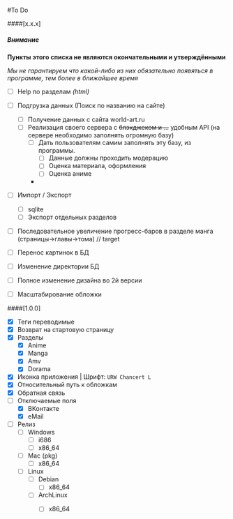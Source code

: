 #To Do

####[x.x.x]
##### Внимание
**Пункты этого списка не являются окончательными и утверждёнными**

*Мы не гарантируем что какой-либо из них обязательно появяться в программе, тем более в ближайшее время*
- [ ] Help по разделам *(html)*
- [ ] Подгрузка данных (Поиск по названию на сайте)
  - [ ] Получение данных с сайта world-art.ru
  - [ ] Реализация своего сервера с ~~блэкджеком и ...~~ удобным API (на сервере необходимо заполнять огромную базу)
     - [ ] Дать пользователям самим заполнять эту базу, из программы.
       - [ ] Данные должны проходить модерацию
       - [ ] Оценка материала, оформления
       - [ ] Оценка аниме
     -
- [ ] Импорт / Экспорт 
  - [ ] sqlite
  - [ ] Экспорт отдельных разделов
- [ ] Последовательное увеличение прогресс-баров в разделе манга (страницы->главы->тома) // target
- [ ] Перенос картинок в БД
- [ ] Изменение директории БД
- [ ] Полное изменение дизайна во 2й версии
- [ ] Масштабирование обложки


####[1.0.0]
- [x] Теги переводимые
- [x] Возврат на стартовую страницу
- [x] Разделы
  - [x] Anime
  - [x] Manga
  - [x] Amv
  - [x] Dorama
- [x] Иконка приложения | Шрифт: `URW Chancert L`
- [x] Относительный путь к обложкам
- [x] Обратная связь
- [ ] Отключаемые поля
  - [x] ВКонтакте
  - [x] eMail
- [ ] Релиз
  - [ ] Windows
    - [ ] i686
    - [ ] x86_64
  - [ ] Mac (pkg)
    - [ ] x86_64
  - [ ] Linux
    - [ ] Debian
      - [ ] x86_64
    - [ ] ArchLinux
      - [ ] x86_64

